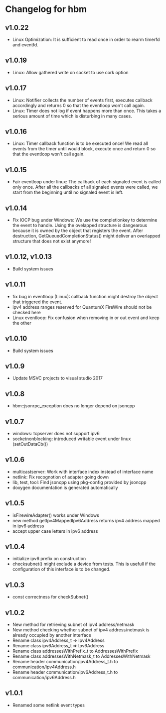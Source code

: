 # Changelog for hbm

## v1.0.22
 - Linux Optimization: It is sufficient to read once in order to rearm timerfd and eventfd.

## v1.0.19
 - Linux: Allow gathered write on socket to use cork option

## v1.0.17
 - Linux: Notifier collects the number of events first, executes callback accordingly 
 and returns 0 so that the eventloop won't call
 again.
 - Linux: Timer does not log if event happens more than once. This takes a serious 
 amount of time which is disturbing in many cases.

## v1.0.16
 - Linux: Timer callback function is to be executed once! We read all events from the
 timer until would block, execute once and return 0 so that the eventloop won't call 
 again.

## v1.0.15
 - Fair eventloop under linux: The callback of each signaled event is called only once.
 After all the callbacks of all signaled events were called, we start from the 
 beginning until no signaled event is left.

## v1.0.14
 - Fix IOCP bug under Windows:	We use the completionkey to determine the event to handle.
 Using the ovelapped structure is dangearous because it is owned by the object that 
 registers the event.
 After destruction, GetQueuedCompletionStatus() might deliver an overlapped structure 
 that does not exist anymore!

## v1.0.12, v1.0.13
 - Build system issues

## v1.0.11
 - fix bug in eventloop (Linux): callback function might destroy the object that
   triggered the event.
 - ipv4 address ranges reserved for QuantumX FireWire should not be checked here
 - Linux eventloop: Fix confusion when removing in or out event and keep the other

## v1.0.10
 - Build system issues

## v1.0.9
 - Update MSVC projects to visual studio 2017

## v1.0.8
 - hbm::jsonrpc_exception does no longer depend on jsoncpp

## v1.0.7
 - windows: tcpserver does not support ipv6
 - socketnonblocking: introduced writable event under linux (setOutDataCb())

## v1.0.6
 - multicastserver: Work with interface index instead of interface name
 - netlink: Fix recognotion of adapter going down
 - lib, test, tool: Find jsoncpp using pkg-config provided by jsoncpp
 - doxygen documentation is generated automatically

## v1.0.5
 - isFirewireAdapter() works under Windows
 - new method getIpv4MappedIpv6Address returns ipv4 address mapped in ipv6 address
 - accept upper case letters in ipv6 address

## v1.0.4
 - initialize ipv6 prefix on construction
 - checksubnet() might exclude a device from tests. This is usefull if the configuration of this interface is to be changed.

## v1.0.3
 - const correctness for checkSubnet()

## v1.0.2
 - New method for retrieving subnet of ipv4 address/netmask
 - New method checking whether subnet of ipv4 address/netmask is already occupied by another interface
 - Rename class ipv4Address_t => Ipv4Address
 - Rename class ipv6Address_t => Ipv6Address
 - Rename class addressesWithPrefix_t to AddressesWithPrefix
 - Rename class addressesWithNetmask_t to AddressesWithNetmask
 - Rename header communication/ipv4Address_t.h to communication/ipv4Address.h
 - Rename header communication/ipv6Address_t.h to communication/ipv6Address.h

## v1.0.1
 - Renamed some netlink event types
